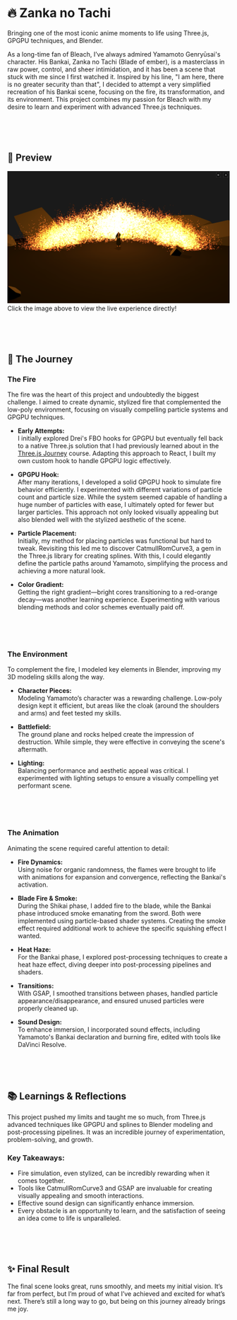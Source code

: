 # 🔥 Zanka no Tachi

Bringing one of the most iconic anime moments to life using Three.js, GPGPU techniques, and Blender.

As a long-time fan of Bleach, I’ve always admired Yamamoto Genryūsai's character. His Bankai, Zanka no Tachi (Blade of ember), is a masterclass in raw power, control, and sheer intimidation, and it has been a scene that stuck with me since I first watched it. Inspired by his line, "I am here, there is no greater security than that", I decided to attempt a very simplified recreation of his Bankai scene, focusing on the fire, its transformation, and its environment. This project combines my passion for Bleach with my desire to learn and experiment with advanced Three.js techniques.

<br />
<br />
<br />

## 🌅 Preview

[![Preview Image](/public/docs-preview.png)](https://alezen9.github.io/zanka-no-tachi/)
Click the image above to view the live experience directly!

<br />
<br />
<br />

## 🚀 The Journey

### The Fire

The fire was the heart of this project and undoubtedly the biggest challenge. I aimed to create dynamic, stylized fire that complemented the low-poly environment, focusing on visually compelling particle systems and GPGPU techniques.

- **Early Attempts:** <br />
  I initially explored Drei's FBO hooks for GPGPU but eventually fell back to a native Three.js solution that I had previously learned about in the [Three.js Journey](https://threejs-journey.com/) course. Adapting this approach to React, I built my own custom hook to handle GPGPU logic effectively.

- **GPGPU Hook:** <br />
  After many iterations, I developed a solid GPGPU hook to simulate fire behavior efficiently. I experimented with different variations of particle count and particle size. While the system seemed capable of handling a huge number of particles with ease, I ultimately opted for fewer but larger particles. This approach not only looked visually appealing but also blended well with the stylized aesthetic of the scene.

- **Particle Placement:** <br />
  Initially, my method for placing particles was functional but hard to tweak. Revisiting this led me to discover CatmullRomCurve3, a gem in the Three.js library for creating splines. With this, I could elegantly define the particle paths around Yamamoto, simplifying the process and achieving a more natural look.

- **Color Gradient:** <br />
  Getting the right gradient—bright cores transitioning to a red-orange decay—was another learning experience. Experimenting with various blending methods and color schemes eventually paid off.

<br />
<br />
<br />

### The Environment

To complement the fire, I modeled key elements in Blender, improving my 3D modeling skills along the way.

- **Character Pieces:** <br />
  Modeling Yamamoto’s character was a rewarding challenge. Low-poly design kept it efficient, but areas like the cloak (around the shoulders and arms) and feet tested my skills.

- **Battlefield:** <br />
  The ground plane and rocks helped create the impression of destruction. While simple, they were effective in conveying the scene's aftermath.

- **Lighting:** <br />
  Balancing performance and aesthetic appeal was critical. I experimented with lighting setups to ensure a visually compelling yet performant scene.

<br />
<br />
<br />

### The Animation

Animating the scene required careful attention to detail:

- **Fire Dynamics:** <br />
  Using noise for organic randomness, the flames were brought to life with animations for expansion and convergence, reflecting the Bankai's activation.

- **Blade Fire & Smoke:** <br />
  During the Shikai phase, I added fire to the blade, while the Bankai phase introduced smoke emanating from the sword. Both were implemented using particle-based shader systems. Creating the smoke effect required additional work to achieve the specific squishing effect I wanted.

- **Heat Haze:** <br />
  For the Bankai phase, I explored post-processing techniques to create a heat haze effect, diving deeper into post-processing pipelines and shaders.

- **Transitions:** <br />
  With GSAP, I smoothed transitions between phases, handled particle appearance/disappearance, and ensured unused particles were properly cleaned up.

- **Sound Design:** <br />
  To enhance immersion, I incorporated sound effects, including Yamamoto's Bankai declaration and burning fire, edited with tools like DaVinci Resolve.

<br />
<br />
<br />

## 📚 Learnings & Reflections

This project pushed my limits and taught me so much, from Three.js advanced techniques like GPGPU and splines to Blender modeling and post-processing pipelines. It was an incredible journey of experimentation, problem-solving, and growth.

### Key Takeaways:

- Fire simulation, even stylized, can be incredibly rewarding when it comes together.
- Tools like CatmullRomCurve3 and GSAP are invaluable for creating visually appealing and smooth interactions.
- Effective sound design can significantly enhance immersion.
- Every obstacle is an opportunity to learn, and the satisfaction of seeing an idea come to life is unparalleled.

<br />
<br />
<br />

## ✨ Final Result

The final scene looks great, runs smoothly, and meets my initial vision. It’s far from perfect, but I’m proud of what I’ve achieved and excited for what’s next. There’s still a long way to go, but being on this journey already brings me joy.
